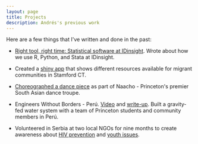 ```yaml
---
layout: page
title: Projects
description: Andrés's previous work
---
```

Here are a few things that I've written and done in the past:

* [Right tool, right time: Statistical software at IDinsight](https://medium.com/idinsight-blog/right-tool-right-time-statistical-softwares-at-idinsight-2fef44a1d4c9). Wrote about how we use R, Python, and Stata at IDinsight.

* Created a [shiny app](https://building1community.shinyapps.io/b1c_current/) that shows different resources available for migrant communities in Stamford CT.

* [Choreographed a dance piece](https://www.youtube.com/watch?v=1-RejKfxeSk) as part of Naacho - Princeton's premier South Asian dance troupe.

* Engineers Without Borders - Perú. [Video](https://www.princeton.edu/news/2014/12/16/student-work-engineers-without-borders-peru) and [write-up](https://ewb.princeton.edu/peru-blog/a-pms-reflections-by-andres-parrado). Built a gravity-fed water system with a team of Princeton students and community members in Perú.

* Volunteered in Serbia at two local NGOs for nine months to create awareness about [HIV prevention](http://www.omladinajazas.rs/) and [youth issues](https://kom018.org.rs/en/).



<!-- Note: this is how to write a comment in HTML. Everything in here won't show up on your webpage.-->

<!--
To increase the size of the title, use fewer # in front of the paper title.
To decrease the size of the title, use more #. 
To remove the italics, remove the * before and after the description
To remove the underline from the title, remove the <u> tags (<u> and </u>)
-->